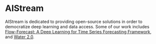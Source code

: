 # AIStream

AIStream is dedicated to providing open-source solutions in order to democratize deep learning and data access. Some of our work includes [Flow-Forecast: A Deep Learning for Time Series Forecasting Framework](), and [Water 2.0]().
